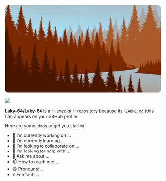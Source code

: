 <p align="center">
    <a href="https://github.com/Laky-64/Laky-64">
        <img style="overflow: hidden;border-radius: 10px" src="https://github.com/Laky-64/Laky-64/raw/main/fox.png" alt="fox_banner" />
    </a>
</p>

![](https://komarev.com/ghpvc/?username=Laky-64)

**Laky-64/Laky-64** is a ✨ _special_ ✨ repository because its `README.md` (this file) appears on your GitHub profile.

Here are some ideas to get you started:

- 🔭 I’m currently working on ...
- 🌱 I’m currently learning ...
- 👯 I’m looking to collaborate on ...
- 🤔 I’m looking for help with ...
- 💬 Ask me about ...
- 📫 How to reach me: ...
- 😄 Pronouns: ...
- ⚡ Fun fact: ...
